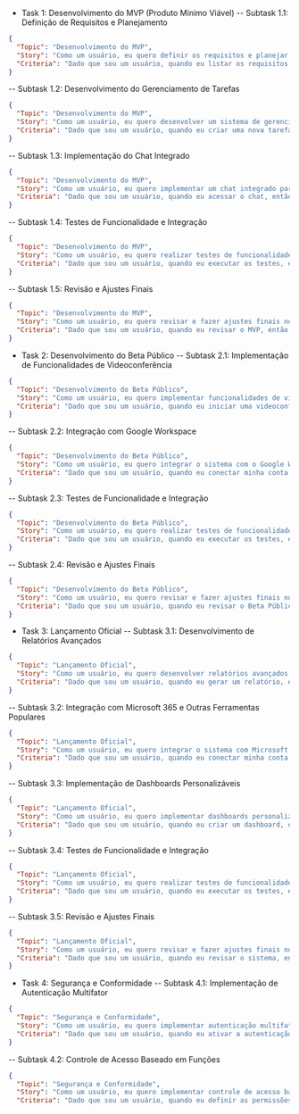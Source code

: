 - Task 1: Desenvolvimento do MVP (Produto Mínimo Viável)
-- Subtask 1.1: Definição de Requisitos e Planejamento
```json
{
  "Topic": "Desenvolvimento do MVP",
  "Story": "Como um usuário, eu quero definir os requisitos e planejar o MVP para garantir que todas as funcionalidades essenciais sejam incluídas.",
  "Criteria": "Dado que sou um usuário, quando eu listar os requisitos, então eu devo ser capaz de planejar as etapas do desenvolvimento do MVP."
}
```

-- Subtask 1.2: Desenvolvimento do Gerenciamento de Tarefas
```json
{
  "Topic": "Desenvolvimento do MVP",
  "Story": "Como um usuário, eu quero desenvolver um sistema de gerenciamento de tarefas para organizar e acompanhar o progresso do projeto.",
  "Criteria": "Dado que sou um usuário, quando eu criar uma nova tarefa, então eu devo ser capaz de atribuir responsáveis e definir prazos."
}
```

-- Subtask 1.3: Implementação do Chat Integrado
```json
{
  "Topic": "Desenvolvimento do MVP",
  "Story": "Como um usuário, eu quero implementar um chat integrado para facilitar a comunicação entre os membros da equipe.",
  "Criteria": "Dado que sou um usuário, quando eu acessar o chat, então eu devo ser capaz de enviar e receber mensagens em tempo real."
}
```

-- Subtask 1.4: Testes de Funcionalidade e Integração
```json
{
  "Topic": "Desenvolvimento do MVP",
  "Story": "Como um usuário, eu quero realizar testes de funcionalidade e integração para garantir que todas as partes do sistema funcionem corretamente.",
  "Criteria": "Dado que sou um usuário, quando eu executar os testes, então eu devo ser capaz de identificar e corrigir quaisquer problemas de funcionalidade ou integração."
}
```

-- Subtask 1.5: Revisão e Ajustes Finais
```json
{
  "Topic": "Desenvolvimento do MVP",
  "Story": "Como um usuário, eu quero revisar e fazer ajustes finais no MVP para garantir que ele esteja pronto para lançamento.",
  "Criteria": "Dado que sou um usuário, quando eu revisar o MVP, então eu devo ser capaz de fazer ajustes necessários antes do lançamento."
}
```

- Task 2: Desenvolvimento do Beta Público
-- Subtask 2.1: Implementação de Funcionalidades de Videoconferência
```json
{
  "Topic": "Desenvolvimento do Beta Público",
  "Story": "Como um usuário, eu quero implementar funcionalidades de videoconferência para permitir reuniões virtuais.",
  "Criteria": "Dado que sou um usuário, quando eu iniciar uma videoconferência, então eu devo ser capaz de convidar participantes e compartilhar minha tela."
}
```

-- Subtask 2.2: Integração com Google Workspace
```json
{
  "Topic": "Desenvolvimento do Beta Público",
  "Story": "Como um usuário, eu quero integrar o sistema com o Google Workspace para sincronizar e compartilhar documentos facilmente.",
  "Criteria": "Dado que sou um usuário, quando eu conectar minha conta do Google Workspace, então eu devo ser capaz de acessar e editar documentos diretamente no sistema."
}
```

-- Subtask 2.3: Testes de Funcionalidade e Integração
```json
{
  "Topic": "Desenvolvimento do Beta Público",
  "Story": "Como um usuário, eu quero realizar testes de funcionalidade e integração para garantir que todas as partes do sistema funcionem corretamente.",
  "Criteria": "Dado que sou um usuário, quando eu executar os testes, então eu devo ser capaz de identificar e corrigir quaisquer problemas de funcionalidade ou integração."
}
```

-- Subtask 2.4: Revisão e Ajustes Finais
```json
{
  "Topic": "Desenvolvimento do Beta Público",
  "Story": "Como um usuário, eu quero revisar e fazer ajustes finais no Beta Público para garantir que ele esteja pronto para lançamento.",
  "Criteria": "Dado que sou um usuário, quando eu revisar o Beta Público, então eu devo ser capaz de fazer ajustes necessários antes do lançamento."
}
```

- Task 3: Lançamento Oficial
-- Subtask 3.1: Desenvolvimento de Relatórios Avançados
```json
{
  "Topic": "Lançamento Oficial",
  "Story": "Como um usuário, eu quero desenvolver relatórios avançados para obter insights detalhados sobre o uso do sistema.",
  "Criteria": "Dado que sou um usuário, quando eu gerar um relatório, então eu devo ser capaz de visualizar dados detalhados e gráficos."
}
```

-- Subtask 3.2: Integração com Microsoft 365 e Outras Ferramentas Populares
```json
{
  "Topic": "Lançamento Oficial",
  "Story": "Como um usuário, eu quero integrar o sistema com Microsoft 365 e outras ferramentas populares para melhorar a produtividade.",
  "Criteria": "Dado que sou um usuário, quando eu conectar minha conta do Microsoft 365, então eu devo ser capaz de acessar e editar documentos diretamente no sistema."
}
```

-- Subtask 3.3: Implementação de Dashboards Personalizáveis
```json
{
  "Topic": "Lançamento Oficial",
  "Story": "Como um usuário, eu quero implementar dashboards personalizáveis para visualizar informações relevantes de forma clara e organizada.",
  "Criteria": "Dado que sou um usuário, quando eu criar um dashboard, então eu devo ser capaz de adicionar, remover e organizar widgets conforme minhas necessidades."
}
```

-- Subtask 3.4: Testes de Funcionalidade e Integração
```json
{
  "Topic": "Lançamento Oficial",
  "Story": "Como um usuário, eu quero realizar testes de funcionalidade e integração para garantir que todas as partes do sistema funcionem corretamente.",
  "Criteria": "Dado que sou um usuário, quando eu executar os testes, então eu devo ser capaz de identificar e corrigir quaisquer problemas de funcionalidade ou integração."
}
```

-- Subtask 3.5: Revisão e Ajustes Finais
```json
{
  "Topic": "Lançamento Oficial",
  "Story": "Como um usuário, eu quero revisar e fazer ajustes finais no sistema para garantir que ele esteja pronto para lançamento.",
  "Criteria": "Dado que sou um usuário, quando eu revisar o sistema, então eu devo ser capaz de fazer ajustes necessários antes do lançamento."
}
```

- Task 4: Segurança e Conformidade
-- Subtask 4.1: Implementação de Autenticação Multifator
```json
{
  "Topic": "Segurança e Conformidade",
  "Story": "Como um usuário, eu quero implementar autenticação multifator para aumentar a segurança do sistema.",
  "Criteria": "Dado que sou um usuário, quando eu ativar a autenticação multifator, então eu devo ser capaz de configurar um segundo fator de autenticação, como um código enviado por SMS."
}
```

-- Subtask 4.2: Controle de Acesso Baseado em Funções
```json
{
  "Topic": "Segurança e Conformidade",
  "Story": "Como um usuário, eu quero implementar controle de acesso baseado em funções para garantir que apenas usuários autorizados possam acessar determinadas funcionalidades.",
  "Criteria": "Dado que sou um usuário, quando eu definir as permissões de acesso, então eu devo ser capaz de atribuir diferentes níveis de acesso a